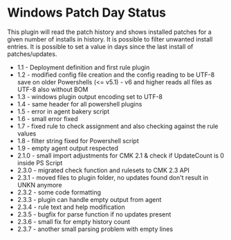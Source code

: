 # Windows Patch Day Status

This plugin will read the patch history and shows installed patches for a given number of installs in history. It is possible to filter unwanted install entries. It is possible to set a value in days since the last install of patches/updates.

- 1.1 - Deployment definition and first rule plugin
- 1.2 - modified config file creation and the config reading to be UTF-8 save on older Powershells (<= v5.1) - v6 and higher reads all files as UTF-8 also without BOM
- 1.3 - windows plugin output encoding set to UTF-8
- 1.4 - same header for all powershell plugins
- 1.5 - error in agent bakery script
- 1.6 - small error fixed
- 1.7 - fixed rule to check assignment and also checking against the rule values
- 1.8 - filter string fixed for Powershell script
- 1.9 - empty agent output respected
- 2.1.0 - small import adjustments for CMK 2.1 & check if UpdateCount is 0 inside PS Script
- 2.3.0 - migrated check function and rulesets to CMK 2.3 API
- 2.3.1 - moved files to plugin folder, no updates found don't result in UNKN anymore
- 2.3.2 - some code formatting
- 2.3.3 - plugin can handle empty output from agent
- 2.3.4 - rule text and help modification
- 2.3.5 - bugfix for parse function if no updates present
- 2.3.6 - small fix for empty history count
- 2.3.7 - another small parsing problem with empty lines
